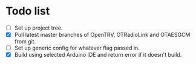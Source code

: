 # Todo list

- [ ] Set up project tree.
- [x] Pull latest master branches of OpenTRV, OTRadioLink and OTAESGCM from git.
- [ ] Set up generic config for whatever flag passed in.
- [x] Build using selected Arduino IDE and return error if it doesn't build.
